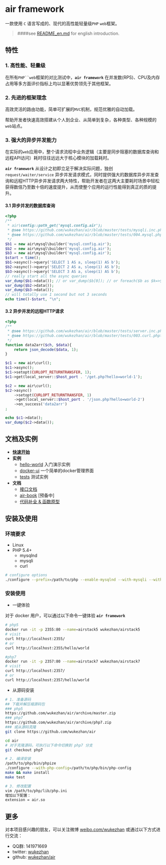 # air framework

一款使用 `C` 语言写成的、现代的高性能轻量级`PHP` `web`框架。

> ####see [README_en.md](README_en.md) for english introduction.

## 特性

### 1. 高性能、轻量级

在所有`PHP``web`框架的对比测试中，**`air framework`** 在并发数(RPS)、CPU及内存占用等多方面评价指标上均以显著优势领先于其他框架。

### 2. 先进的框架理念

高效灵活的路由功能，简单可扩展的`MVC`机制，规范优雅的自动加载。

帮助开发者快速高效搭建从个人到企业、从简单到复杂，各种类型、各种规模的`web`站点。

### 3. 强大的异步并发能力

在实际的`web`应用中，整个请求流程中业务逻辑（主要是同步阻塞的数据库查询和远程API访问）耗时往往远远大于核心模块的加载耗时。

**`air framework`** 从设计之初即立足于解决实际问题，独创 `request/waiter/service` 异步并发请求模式，同时提供强大的数据库异步并发查询和远程HTTP异步并发请求两大特性，帮助开发者在这两大主要耗时场景中轻松获得数倍乃至数十倍的速度提升，从而使整个应用的运行性能得到真正的质的提升。

#### 3.1 异步并发的数据库查询

```php
<?php
/**
 * air\config::path_get('mysql.config.air');
 * @see https://github.com/wukezhan/air/blob/master/tests/mysqli.inc.php
 * @see https://github.com/wukezhan/air/blob/master/tests/004.mysql.phpt
 */
$b1 = new air\mysql\builder('mysql.config.air');
$b2 = new air\mysql\builder('mysql.config.air');
$b3 = new air\mysql\builder('mysql.config.air');
$start = time();
$b1->async()->query('SELECT 1 AS a, sleep(1) AS b');
$b2->async()->query('SELECT 2 AS a, sleep(1) AS b');
$b3->async()->query('SELECT 3 AS a, sleep(1) AS b');
// really start all the async queries
var_dump($b1->data()); // or var_dump($b[0]); // or foreach($b as $k=>$v){...}
var_dump($b2->data());
var_dump($b3->data());
// will totally use 1 second but not 3 seconds
echo time()-$start, "\n";
```

#### 3.2 异步并发的远程HTTP请求

```php
<?php
/**
 * @see https://github.com/wukezhan/air/blob/master/tests/server.inc.php
 * @see https://github.com/wukezhan/air/blob/master/tests/003.curl.phpt
 */
function data2arr($ch, $data){
    return json_decode($data, 1);
}

$c1 = new air\curl();
$c1->async();
$c1->setopt(CURLOPT_RETURNTRANSFER, 1);
$c1->get(local_server::$host_port . '/get.php?hello=world-1');

$c2 = new air\curl();
$c2->async()
    ->setopt(CURLOPT_RETURNTRANSFER, 1)
    ->get(local_server::$host_port . '/json.php?hello=world-2')
    ->on_success('data2arr')
;

echo $c1->data();
var_dump($c2->data());
```

## 文档及实例

* **[快速开始](docs/hello-world/README.md)**
* **实例**
	* [hello-world](docs/hello-world) 入门演示实例
	* [docker-ui](https://github.com/wukezhan/docker-ui) 一个简单的docker管理界面
	* [tests](tests) 测试实例
* **文档**
	* [接口文档](docs/api.md)
	* [air-book](http://air.wukezhan.com) [预备中]
	* [代码补全 & 函数原型](docs/helper/air.php)


## 安装及使用

### 环境要求

* Linux
* PHP 5.4+
    * mysqlnd
    * mysqli
    * curl

```sh
# configure options
./configure --prefix=/path/to/php --enable-mysqlnd --with-mysqli --with-curl
```

### 安装使用

- 一键体验

对于 docker 用户，可以通过以下命令一键体验 **`air framework`**

```sh
# php5
docker run -it -p 2355:80 --name=airstack5 wukezhan/airstack5
# visit
curl http://localhost:2355/
# or
curl http://localhost:2355/hello/world

#php7
docker run -it -p 2357:80 --name=airstack7 wukezhan/airstack7
# visit
curl http://localhost:2357/
# or
curl http://localhost:2357/hello/world
```

- 从源码安装

```sh
# 1. 准备源码
## 下载并解压缩源码包
### php5
https://github.com/wukezhan/air/archive/master.zip
### php7
https://github.com/wukezhan/air/archive/php7.zip
### 或从源码克隆
git clone https://github.com/wukezhan/air

cd air
# 对于克隆源码，可执行以下命令切换到 php7 分支
git checkout php7

# 2. 编译安装
/path/to/php/bin/phpize
./configure --with-php-config=/path/to/php/bin/php-config
make && make install
make test

# 3. 修改配置
vim /path/to/php/lib/php.ini
增加以下配置：
extension = air.so
```

## 更多

对本项目感兴趣的朋友，可以关注微博 [weibo.com/wukezhan](http://weibo.com/wukezhan) 或通过以下方式进行交流：

* QQ群: 141971669
* twitter: [wukezhan](https://twitter.com/wukezhan)
* github: [wukezhan/air](https://github.com/wukezhan/air)
